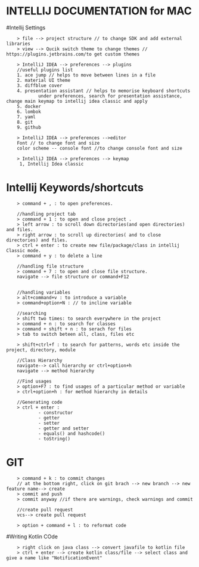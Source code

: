 # INTELLIJ DOCUMENTATION for MAC 

#Intellij Settings

        > file --> project structure // to change SDK and add external libraries
        > view --> Qucik switch theme to change themes // https://plugins.jetbrains.com/to get custom themes
        
        > IntelliJ IDEA --> preferences --> plugins
        //useful plugins list
        1. ace jump // helps to move between lines in a file
        2. material UI theme
        3. diffblue cover
        4. presentation assistant // helps to memorise keyboard shortcuts
                under preferences, search for presentation assistance, change main keymap to intellij idea classic and apply 
        5. docker
        6. lombok
        7. yaml
        8. git
        9. github
        
        > IntelliJ IDEA --> preferences -->editor
        Font // to change font and size
        color scheme -- console font //to change console font and size
        
        > IntelliJ IDEA --> preferences --> keymap
         1, Intellij Idea classic
        

# Intellij Keywords/shortcuts

        > command + , : to open preferences.
       
        //handling project tab
        > command + 1 : to open and close project .
        > left arrow : to scroll down directories(and open directories) and files.
        > right arrow : to scroll up directories( and to close directories) and files.
        > ctrl + enter : to create new file/package/class in intellij Classic mode.
        > command + y : to delete a line
        
        //handling file structure
        > command + 7 : to open and close file structure.
        navigate --> file structure or command+F12


        //handling variables
        > alt+command+v : to introduce a variable
        > command+option+N : // to incline variable

        //searching
        > shift two times: to search everywhere in the project
        > command + n : to search for classes
        > command + shift + n : to serach for files
        > tab to switch beteen all, class, files etc

        > shift+ctrl+f : to search for patterns, words etc inside the project, directory, module
        
        //Class Hierarchy
        navigate--> call hierarchy or ctrl+option+h
        navigate --> method hierarchy 

        //Find usages
        > option+F7 : to find usages of a particular method or variable
        > ctrl+option+h : for method hierarchy in details
        
        //Generating code
        > ctrl + enter :
                - constructor
                - getter
                - setter
                - getter and setter
                - equals() and hashcode()
                - toString()



        
        
        


# GIT 

        > command + k : to commit changes
        // at the bottom right, click on git brach --> new branch --> new feature name--> create
        > commit and push
        > commit anyway //if there are warnings, check warnings and commit 
    
        //create pull request
        vcs--> create pull request

        > option + command + l : to reformat code

#Writing Kotlin COde
        
        > right click on java class --> convert javafile to kotlin file
        > ctrl + enter --> create kotlin class/file --> select class and give a name like "NotificationEvent"
        
